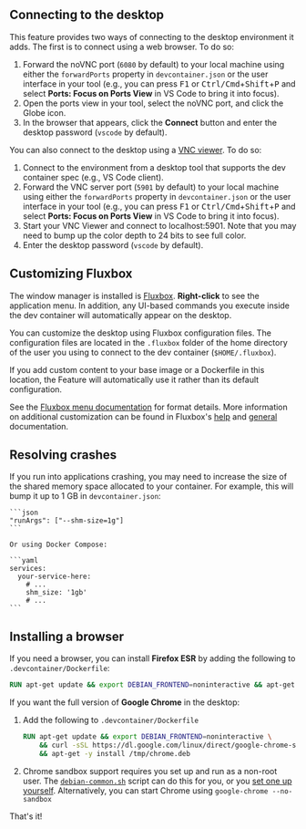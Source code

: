 ## Connecting to the desktop

This feature provides two ways of connecting to the desktop environment it adds. The first is to connect using a web browser. To do so:

1. Forward the noVNC port (`6080` by default) to your local machine using either the `forwardPorts` property in `devcontainer.json` or the user interface in your tool (e.g., you can press <kbd>F1</kbd> or <kbd>Ctrl/Cmd</kbd>+<kbd>Shift</kbd>+<kbd>P</kbd> and select **Ports: Focus on Ports View** in VS Code to bring it into focus).
1. Open the ports view in your tool, select the noVNC port, and click the Globe icon.
1. In the browser that appears, click the **Connect** button and enter the desktop password (`vscode` by default).

You can also connect to the desktop using a [VNC viewer](https://www.realvnc.com/en/connect/download/viewer/). To do so:

1. Connect to the environment from a desktop tool that supports the dev container spec (e.g., VS Code client).
1. Forward the VNC server port (`5901` by default) to your local machine using either the `forwardPorts` property in `devcontainer.json` or the user interface in your tool (e.g., you can press <kbd>F1</kbd> or <kbd>Ctrl/Cmd</kbd>+<kbd>Shift</kbd>+<kbd>P</kbd> and select **Ports: Focus on Ports View** in VS Code to bring it into focus).
1. Start your VNC Viewer and connect to localhost:5901. Note that you may need to bump up the color depth to 24 bits to see full color.
1. Enter the desktop password (`vscode` by default).


## Customizing Fluxbox

The window manager is installed is [Fluxbox](http://fluxbox.org/). **Right-click** to see the application menu. In addition, any UI-based commands you execute inside the dev container will automatically appear on the desktop.

You can customize the desktop using Fluxbox configuration files. The configuration files are located in the `.fluxbox` folder of the home directory of the user you using to connect to the dev container (`$HOME/.fluxbox`).

If you add custom content to your base image or a Dockerfile in this location, the Feature will automatically use it rather than its default configuration.

See the [Fluxbox menu documentation](http://www.fluxbox.org/help/man-fluxbox-menu.php) for format details. More information on additional customization can be found in Fluxbox's [help](http://www.fluxbox.org/help/) and [general](http://fluxbox.sourceforge.net/docbook/en/html/book1.html) documentation.

## Resolving crashes

If you run into applications crashing, you may need to increase the size of the shared memory space allocated to your container. For example, this will bump it up to 1 GB in `devcontainer.json`:

    ```json
    "runArgs": ["--shm-size=1g"]
    ```

    Or using Docker Compose:

    ```yaml
    services:
      your-service-here:
        # ...
        shm_size: '1gb'
        # ...
    ```

## Installing a browser

If you need a browser, you can install **Firefox ESR** by adding the following to `.devcontainer/Dockerfile`:

```Dockerfile
RUN apt-get update && export DEBIAN_FRONTEND=noninteractive && apt-get install -y firefox-esr
```

If you want the full version of **Google Chrome** in the desktop:

1. Add the following to `.devcontainer/Dockerfile`

    ```Dockerfile
    RUN apt-get update && export DEBIAN_FRONTEND=noninteractive \
        && curl -sSL https://dl.google.com/linux/direct/google-chrome-stable_current_$(dpkg --print-architecture).deb -o /tmp/chrome.deb \
        && apt-get -y install /tmp/chrome.deb
    ```

2. Chrome sandbox support requires you set up and run as a non-root user. The [`debian-common.sh`](common.md) script can do this for you, or you [set one up yourself](https://aka.ms/vscode-remote/containers/non-root). Alternatively, you can start Chrome using `google-chrome --no-sandbox`

That's it!
